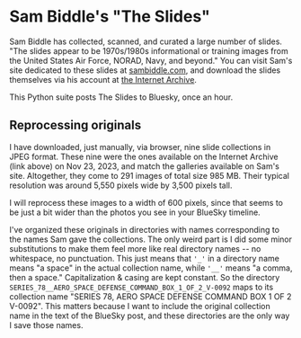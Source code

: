 # Sam Biddle's "The Slides"

Sam Biddle has collected, scanned, and curated a large number of slides.
"The slides appear to be 1970s/1980s informational or training images from the
United States Air Force, NORAD, Navy, and beyond." You can visit Sam's site
dedicated to these slides at
[sambiddle.com](https://www.sambiddle.com/35mm-scans), and download the slides
themselves via his account at
[the Internet Archive](https://archive.org/details/@sambiddle).

This Python suite posts The Slides to Bluesky, once an hour.

## Reprocessing originals

I have downloaded, just manually, via browser, nine slide collections in JPEG
format.  These nine were the ones available on the Internet Archive (link above)
on Nov 23, 2023, and match the galleries available on Sam's site.  Altogether,
they come to 291 images of total size 985 MB.  Their typical resolution was
around 5,550 pixels wide by 3,500 pixels tall.

I will reprocess these images to a width of 600 pixels, since that seems to be
just a bit wider than the photos you see in your BlueSky timeline.

I've organized these originals in directories with names corresponding to the
names Sam gave the collections.  The only weird part is I did some minor
substitutions to make them feel more like real directory names -- no whitespace,
no punctuation.  This just means that `'_'` in a directory name means "a space"
in the actual collection name, while `'__'` means "a comma, then a space."
Capitalization & casing are kept constant. So the directory
`SERIES_78__AERO_SPACE_DEFENSE_COMMAND_BOX_1_OF_2_V-0092` maps to its collection
name "SERIES 78, AERO SPACE DEFENSE COMMAND BOX 1 OF 2 V-0092".  This matters
because I want to include the original collection name in the text of the
BlueSky post, and these directories are the only way I save those names.
